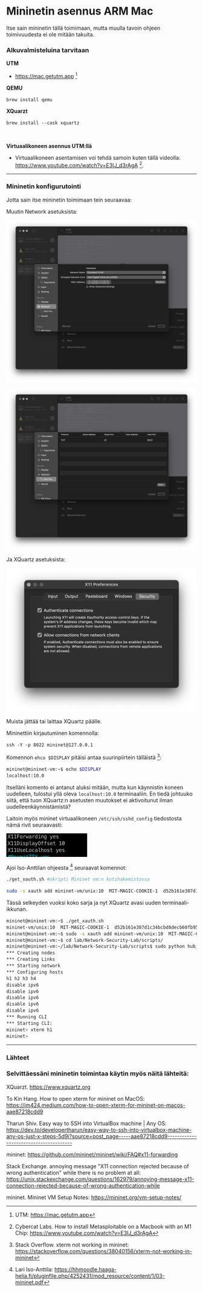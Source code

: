 # Mininetin asennus ARM Mac

Itse sain mininetin tällä toimimaan, mutta muulla tavoin ohjeen toimivuudesta ei ole mitään takuita. 

### Alkuvalmisteluina tarvitaan

**UTM**

- https://mac.getutm.app [^1]

**QEMU**

```
brew install qemu
```

**XQuarzt** 

```
brew install --cask xquartz
```

<br>

**Virtuaalikoneen asennus UTM:llä**

- Virtuaalikoneen asentamisen voi tehdä samoin kuten tällä videolla: https://www.youtube.com/watch?v=E3IJ_d3rAgA [^2].

---

### Mininetin konfigurutointi

Jotta sain itse mininetin toimimaan tein seuraavaa:

Muutin Network asetuksista:

![img.png](img.png)

![img_1.png](img_1.png)

Ja XQuartz asetuksista:

![img_3.png](../img/h5-lab/img_3.png)

Muista jättää tai laittaa XQuartz päälle. 

Mininettiin kirjautuminen komennolla:

```
ssh -Y -p 8022 mininet@127.0.0.1
```

Komennon `ehco $DISPLAY` pitäisi antaa suurinpiirtein tälläistä [^4]:

```bash
mininet@mininet-vm:~$ echo $DISPLAY
localhost:10.0
```

Itselläni komento ei antanut aluksi mitään, mutta kun käynnistin koneen uudelleen, tulostui yllä oleva `localhost:10.0` terminaaliin. En tiedä johtuuko siitä, että tuon XQuartz:n asetusten muutokset ei aktivoitunut ilman uudelleenkäynnistämistä?

Laitoin myös mininet virtuaalikoneen `/etc/ssh/sshd_config` tiedostosta nämä rivit seuraavasti:

![img.png](../img/h5-lab/img.png)

Ajoi Iso-Anttilan ohjeesta [^3] seuraavat komennot:

```bash
./get_xauth.sh #skripti Mininet vm:n kotihakemistossa
```

```bash
sudo -s xauth add mininet-vm/unix:10  MIT-MAGIC-COOKIE-1  d52b161e307d1c34bcbd8decb60fb95a #aiemman  komennon tuloste
```

Tässä selkeyden vuoksi koko sarja ja nyt XQuartz avasi uuden terminaali-ikkunan.

```bash
mininet@mininet-vm:~$ ./get_xauth.sh
mininet-vm/unix:10  MIT-MAGIC-COOKIE-1  d52b161e307d1c34bcbd8decb60fb95a
mininet@mininet-vm:~$ sudo -s xauth add mininet-vm/unix:10  MIT-MAGIC-COOKIE-1  d52b161e307d1c34bcbd8decb60fb95a
mininet@mininet-vm:~$ cd lab/Network-Security-Lab/scripts/
mininet@mininet-vm:~/lab/Network-Security-Lab/scripts$ sudo python hub_topo.py
*** Creating nodes
*** Creating Links
*** Starting network
*** Configuring hosts
h1 h2 h3 h4
disable ipv6
disable ipv6
disable ipv6
disable ipv6
disable ipv6
*** Running CLI
*** Starting CLI:
mininet> xterm h1
mininet>
```

---

### Lähteet

[^1]: UTM: https://mac.getutm.app

[^2]: Cybercat Labs. How to install Metasploitable on a Macbook with an M1 Chip: https://www.youtube.com/watch?v=E3IJ_d3rAgA

[^3]: Lari Iso-Anttila: https://hhmoodle.haaga-helia.fi/pluginfile.php/4252431/mod_resource/content/1/03-mininet.pdf

[^4]: Stack Overflow. xterm not working in mininet: https://stackoverflow.com/questions/38040156/xterm-not-working-in-mininet


### Selvittäessäni mininetin toimintaa käytin myös näitä lähteitä:

XQuarzt. https://www.xquartz.org

To Kin Hang.
How to open xterm for mininet on MacOS: https://im424.medium.com/how-to-open-xterm-for-mininet-on-macos-aae87218cdd9

Tharun Shiv.
Easy way to SSH into VirtualBox machine | Any OS:
https://dev.to/developertharun/easy-way-to-ssh-into-virtualbox-machine-any-os-just-x-steps-5d9i?source=post_page-----aae87218cdd9---------------------------------------

mininet: https://github.com/mininet/mininet/wiki/FAQ#x11-forwarding

Stack Exchange. annoying message "X11 connection rejected because of wrong authentication" while there is no problem at all: https://unix.stackexchange.com/questions/162979/annoying-message-x11-connection-rejected-because-of-wrong-authentication-while

mininet. Mininet VM Setup Notes: https://mininet.org/vm-setup-notes/

